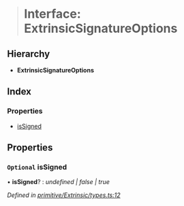 > # Interface: ExtrinsicSignatureOptions

## Hierarchy

* **ExtrinsicSignatureOptions**

## Index

### Properties

* [isSigned](_primitive_extrinsic_types_.extrinsicsignatureoptions.md#optional-issigned)

## Properties

### `Optional` isSigned

• **isSigned**? : *undefined | false | true*

*Defined in [primitive/Extrinsic/types.ts:12](https://github.com/polkadot-js/api/blob/4115b8a/packages/types/src/primitive/Extrinsic/types.ts#L12)*